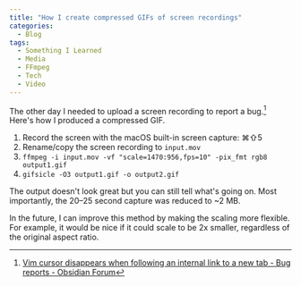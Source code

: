 ```yaml
---
title: "How I create compressed GIFs of screen recordings"
categories:
  - Blog
tags:
  - Something I Learned
  - Media
  - FFmpeg
  - Tech
  - Video
---
```


The other day I needed to upload a screen recording to report a bug.[^1] Here's how I produced a compressed GIF.

1. Record the screen with the macOS built-in screen capture: ⌘⇧5
2. Rename/copy the screen recording to `input.mov`
3. `ffmpeg -i input.mov -vf "scale=1470:956,fps=10" -pix_fmt rgb8 output1.gif`
4. `gifsicle -O3 output1.gif -o output2.gif`

The output doesn't look great but you can still tell what's going on. Most importantly, the 20–25 second capture was reduced to ~2 MB.

In the future, I can improve this method by making the scaling more flexible. For example, it would be nice if it could scale to be 2x smaller, regardless of the original aspect ratio.

[^1]: [Vim cursor disappears when following an internal link to a new tab - Bug reports - Obsidian Forum](https://forum.obsidian.md/t/vim-cursor-disappears-when-following-an-internal-link-to-a-new-tab/96024)
